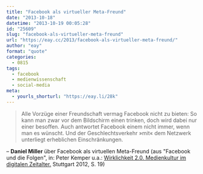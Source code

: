 ```yaml
---
title: "Facebook als virtueller Meta-Freund"
date: "2013-10-18"
datetime: "2013-10-19 00:05:28"
id: "25609"
slug: "facebook-als-virtueller-meta-freund"
url: "https://eay.cc/2013/facebook-als-virtueller-meta-freund/"
author: "eay"
format: "quote"
categories:
  - 0815
tags:
  - facebook
  - medienwissenschaft
  - social-media
meta:
  - yourls_shorturl: "https://eay.li/28k"
---
```


> Alle Vorzüge einer Freundschaft vermag Facebook nicht zu bieten: So kann man zwar vor dem Bildschirm einen trinken, doch wird dabei nur einer besoffen. Auch antwortet Facebook einem nicht immer, wenn man es wünscht. Und der Geschlechtsverkehr »mit« dem Netzwerk unterliegt erheblichen Einschränkungen.

– **Daniel Miller** über Facebook als virtuellen Meta-Freund (aus "Facebook und die Folgen", in: Peter Kemper u.a.: [Wirklichkeit 2.0. Medienkultur im digitalen Zeitalter.](http://www.amazon.de/exec/obidos/ASIN/3150202663/eayznet-21) Stuttgart 2012, S. 19)
